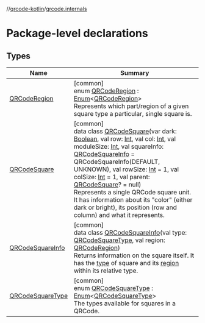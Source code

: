 //[qrcode-kotlin](../../index.md)/[qrcode.internals](index.md)

# Package-level declarations

## Types

| Name | Summary |
|---|---|
| [QRCodeRegion](-q-r-code-region/index.md) | [common]<br>enum [QRCodeRegion](-q-r-code-region/index.md) : [Enum](https://kotlinlang.org/api/latest/jvm/stdlib/kotlin/-enum/index.html)&lt;[QRCodeRegion](-q-r-code-region/index.md)&gt; <br>Represents which part/region of a given square type a particular, single square is. |
| [QRCodeSquare](-q-r-code-square/index.md) | [common]<br>data class [QRCodeSquare](-q-r-code-square/index.md)(var dark: [Boolean](https://kotlinlang.org/api/latest/jvm/stdlib/kotlin/-boolean/index.html), val row: [Int](https://kotlinlang.org/api/latest/jvm/stdlib/kotlin/-int/index.html), val col: [Int](https://kotlinlang.org/api/latest/jvm/stdlib/kotlin/-int/index.html), val moduleSize: [Int](https://kotlinlang.org/api/latest/jvm/stdlib/kotlin/-int/index.html), val squareInfo: [QRCodeSquareInfo](-q-r-code-square-info/index.md) = QRCodeSquareInfo(DEFAULT, UNKNOWN), val rowSize: [Int](https://kotlinlang.org/api/latest/jvm/stdlib/kotlin/-int/index.html) = 1, val colSize: [Int](https://kotlinlang.org/api/latest/jvm/stdlib/kotlin/-int/index.html) = 1, val parent: [QRCodeSquare](-q-r-code-square/index.md)? = null)<br>Represents a single QRCode square unit. It has information about its &quot;color&quot; (either dark or bright), its position (row and column) and what it represents. |
| [QRCodeSquareInfo](-q-r-code-square-info/index.md) | [common]<br>data class [QRCodeSquareInfo](-q-r-code-square-info/index.md)(val type: [QRCodeSquareType](-q-r-code-square-type/index.md), val region: [QRCodeRegion](-q-r-code-region/index.md))<br>Returns information on the square itself. It has the [type](-q-r-code-square-info/type.md) of square and its [region](-q-r-code-square-info/region.md) within its relative type. |
| [QRCodeSquareType](-q-r-code-square-type/index.md) | [common]<br>enum [QRCodeSquareType](-q-r-code-square-type/index.md) : [Enum](https://kotlinlang.org/api/latest/jvm/stdlib/kotlin/-enum/index.html)&lt;[QRCodeSquareType](-q-r-code-square-type/index.md)&gt; <br>The types available for squares in a QRCode. |
